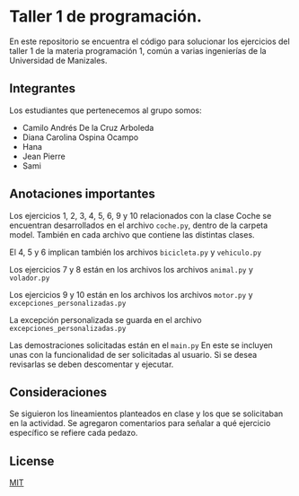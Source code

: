 # Taller 1 de programación.

En este repositorio se encuentra el código para solucionar los ejercicios del taller 1 de la materia programación 1, común a varias ingenierías de la Universidad de Manizales.

## Integrantes
Los estudiantes que pertenecemos al grupo somos:

* Camilo Andrés De la Cruz Arboleda
* Diana Carolina Ospina Ocampo
* Hana
* Jean Pierre
* Sami



## Anotaciones importantes

Los ejercicios 1, 2, 3, 4, 5, 6, 9 y 10 relacionados con la clase Coche se encuentran desarrollados en el archivo `coche.py`, dentro de la carpeta model. También en cada archivo que contiene las distintas clases.

El 4, 5 y 6 implican también los archivos `bicicleta.py` y `vehiculo.py`

Los ejercicios 7 y 8 están en los archivos los archivos `animal.py` y `volador.py`

Los ejercicios 9 y 10 están en los archivos los archivos `motor.py` y `excepciones_personalizadas.py`

La excepción personalizada se guarda en el archivo `excepciones_personalizadas.py`


Las demostraciones solicitadas están en el `main.py`
En este se incluyen unas con la funcionalidad de ser solicitadas al usuario. 
Si se desea revisarlas se deben descomentar y ejecutar.




## Consideraciones

Se siguieron los lineamientos planteados en clase y los que se solicitaban en la actividad.
Se agregaron comentarios para señalar a qué ejercicio específico se refiere cada pedazo.


## License

[MIT](https://choosealicense.com/licenses/mit/)